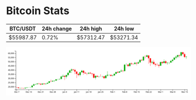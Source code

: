 # Bitcoin Stats

BTC/USDT|24h change|24h high|24h low|
|---|---|---|---|
|$55987.87|0.72%|$57312.47|$53271.34|

<img src="./chart.svg">
